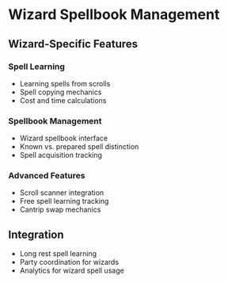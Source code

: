# Wizard Spellbook Management

## Wizard-Specific Features

### Spell Learning

- Learning spells from scrolls
- Spell copying mechanics
- Cost and time calculations

### Spellbook Management

- Wizard spellbook interface
- Known vs. prepared spell distinction
- Spell acquisition tracking

### Advanced Features

- Scroll scanner integration
- Free spell learning tracking
- Cantrip swap mechanics

## Integration

- Long rest spell learning
- Party coordination for wizards
- Analytics for wizard spell usage
